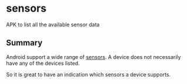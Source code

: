 sensors
=======

APK to list all the available sensor data

Summary
-------

Android support a wide range of [sensors][]. A device does not necessarily have any of the devices listed.

So it is great to have an indication which sensors a device supports.

[sensors]: http://developer.android.com/guide/topics/sensors/sensors_overview.html
